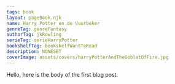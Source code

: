 ```yaml
---
tags: book
layout: pageBook.njk
name: Harry Potter en de Vuurbeker
genreTag: genreFantasy
authorTag: jkRowling
serieTag: serieHarryPotter
bookshelfTag: bookshelfWantToRead
description: NONESET
coverImage: assets/covers/harryPotterAndTheGobletOfFire.jpg
---
```


Hello, here is the body of the first blog post.